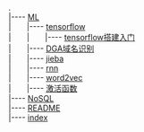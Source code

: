 .  
\|---- [ML](./ML)  
\|&emsp;&emsp;\|---- [tensorflow](./ML/tensorflow)  
\|&emsp;&emsp;\|&emsp;&emsp;\|---- [tensorflow搭建入门](./ML/tensorflow/tensorflow搭建入门.md)  
\|&emsp;&emsp;\|---- [DGA域名识别](./ML/DGA域名识别.md)  
\|&emsp;&emsp;\|---- [jieba](./ML/jieba.md)  
\|&emsp;&emsp;\|---- [rnn](./ML/rnn.md)  
\|&emsp;&emsp;\|---- [word2vec](./ML/word2vec.md)  
\|&emsp;&emsp;\|---- [激活函数](./ML/激活函数.md)  
\|---- [NoSQL](./NoSQL.md)  
\|---- [README](./README.md)  
\|---- [index](./index.md)  
